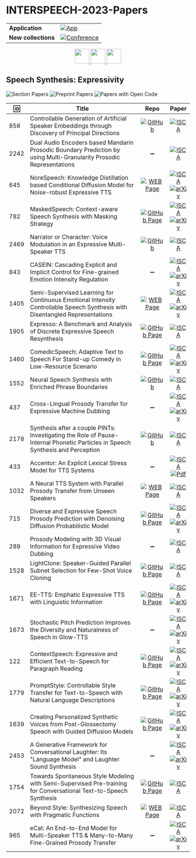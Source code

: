 # INTERSPEECH-2023-Papers

<table>
    <tr>
        <td><strong>Application</strong></td>
        <td>
            <a href="https://huggingface.co/spaces/DmitryRyumin/NewEraAI-Papers" style="float:left;">
                <img src="https://img.shields.io/badge/🤗-NewEraAI--Papers-FFD21F.svg" alt="App" />
            </a>
        </td>
    </tr>
    <tr>
        <td><strong>New collections</strong></td>
        <td>
            <a href="https://github.com/DmitryRyumin/INTERSPEECH-2023-24-Papers/blob/main/README.md">
                <img src="http://img.shields.io/badge/INTERSPEECH-2024-0C1C43.svg" alt="Conference">
            </a>
        </td>
    </tr>
</table>

<div align="center">
    <a href="https://github.com/DmitryRyumin/INTERSPEECH-2023-24-Papers/blob/main/sections/2023/main/acoustic-model-adaptation-for-asr.md">
        <img src="https://cdn.jsdelivr.net/gh/DmitryRyumin/NewEraAI-Papers@main/images/left.svg" width="40" alt="" />
    </a>
    <a href="https://github.com/DmitryRyumin/INTERSPEECH-2023-24-Papers/blob/main/README_2023.md">
        <img src="https://cdn.jsdelivr.net/gh/DmitryRyumin/NewEraAI-Papers@main/images/home.svg" width="40" alt="" />
    </a>
    <a href="https://github.com/DmitryRyumin/INTERSPEECH-2023-24-Papers/blob/main/sections/2023/main/multi-modal-systems.md">
        <img src="https://cdn.jsdelivr.net/gh/DmitryRyumin/NewEraAI-Papers@main/images/right.svg" width="40" alt="" />
    </a>
</div>

## Speech Synthesis: Expressivity

![Section Papers](https://img.shields.io/badge/Section%20Papers-26-42BA16) ![Preprint Papers](https://img.shields.io/badge/Preprint%20Papers-15-b31b1b) ![Papers with Open Code](https://img.shields.io/badge/Papers%20with%20Open%20Code-4-1D7FBF)

| :id: | **Title** | **Repo** | **Paper** |
|------|-----------|:--------:|:---------:|
| 858 | Controllable Generation of Artificial Speaker Embeddings through Discovery of Principal Directions | [![GitHub](https://img.shields.io/github/stars/DigitalPhonetics/IMS-Toucan?style=flat)](https://github.com/DigitalPhonetics/IMS-Toucan) | [![ISCA](https://img.shields.io/badge/isca-version-355778.svg)](https://www.isca-archive.org/interspeech_2023/lux23_interspeech.pdf) |
| 2242 | Dual Audio Encoders based Mandarin Prosodic Boundary Prediction by using Multi-Granularity Prosodic Representations | :heavy_minus_sign: | [![ISCA](https://img.shields.io/badge/isca-version-355778.svg)](https://www.isca-archive.org/interspeech_2023/li23ga_interspeech.pdf) |
| 645 | NoreSpeech: Knowledge Distillation based Conditional Diffusion Model for Noise-robust Expressive TTS | [![WEB Page](https://img.shields.io/badge/WEB-Page-159957.svg)](http://anonymousdemo.fun/) | [![ISCA](https://img.shields.io/badge/isca-version-355778.svg)](https://www.isca-archive.org/interspeech_2023/yang23i_interspeech.pdf) <br /> [![arXiv](https://img.shields.io/badge/arXiv-2211.02448-b31b1b.svg)](https://arxiv.org/abs/2211.02448) |
| 782 | MaskedSpeech: Context-aware Speech Synthesis with Masking Strategy | [![GitHub Page](https://img.shields.io/badge/GitHub-Page-159957.svg)](https://speech11.github.io/MaskedSpeech/) | [![ISCA](https://img.shields.io/badge/isca-version-355778.svg)](https://www.isca-archive.org/interspeech_2023/zhang23n_interspeech.pdf) <br /> [![arXiv](https://img.shields.io/badge/arXiv-2211.06170-b31b1b.svg)](https://arxiv.org/abs/2211.06170) |
| 2469 | Narrator or Character: Voice Modulation in an Expressive Multi-Speaker TTS | [![GitHub](https://img.shields.io/github/stars/tpavankalyan/Storynory?style=flat)](https://github.com/tpavankalyan/Storynory) | [![ISCA](https://img.shields.io/badge/isca-version-355778.svg)](https://www.isca-archive.org/interspeech_2023/pavankalyan23_interspeech.pdf) |
| 843 | CASEIN: Cascading Explicit and Implicit Control for Fine-grained Emotion Intensity Regulation | :heavy_minus_sign: | [![ISCA](https://img.shields.io/badge/isca-version-355778.svg)](https://www.isca-archive.org/interspeech_2023/cui23b_interspeech.pdf) <br /> [![arXiv](https://img.shields.io/badge/arXiv-2307.00020-b31b1b.svg)](https://arxiv.org/abs/2307.00020) |
| 1405 | Semi-Supervised Learning for Continuous Emotional Intensity Controllable Speech Synthesis with Disentangled Representations | [![WEB Page](https://img.shields.io/badge/WEB-Page-159957.svg)](https://tinyurl.com/2p8vdcnd) | [![ISCA](https://img.shields.io/badge/isca-version-355778.svg)](https://www.isca-archive.org/interspeech_2023/oh23_interspeech.pdf) <br /> [![arXiv](https://img.shields.io/badge/arXiv-2211.06160-b31b1b.svg)](https://arxiv.org/abs/2211.06160) |
| 1905 | Expresso: A Benchmark and Analysis of Discrete Expressive Speech Resynthesis | [![GitHub Page](https://img.shields.io/badge/GitHub-Page-159957.svg)](https://speechbot.github.io/expresso/) | [![ISCA](https://img.shields.io/badge/isca-version-355778.svg)](https://www.isca-archive.org/interspeech_2023/nguyen23_interspeech.pdf) |
| 1460 | ComedicSpeech: Adaptive Text to Speech For Stand-up Comedy in Low-Resource Scenario | [![GitHub Page](https://img.shields.io/badge/GitHub-Page-159957.svg)](https://xh621.github.io/stand-up-comedy-demo/) | [![ISCA](https://img.shields.io/badge/isca-version-355778.svg)](https://www.isca-archive.org/interspeech_2023/wang23fa_interspeech.pdf) <br /> [![arXiv](https://img.shields.io/badge/arXiv-2305.12200-b31b1b.svg)](https://arxiv.org/abs/2305.12200) |
| 1552 | Neural Speech Synthesis with Enriched Phrase Boundaries | [![GitHub](https://img.shields.io/github/stars/mkunes/w2v2_audioFrameClassification?style=flat)](https://github.com/mkunes/w2v2_audioFrameClassification) | [![ISCA](https://img.shields.io/badge/isca-version-355778.svg)](https://www.isca-archive.org/interspeech_2023/kunesova23_interspeech.pdf) |
| 437 | Cross-Lingual Prosody Transfer for Expressive Machine Dubbing | :heavy_minus_sign: | [![ISCA](https://img.shields.io/badge/isca-version-355778.svg)](https://www.isca-archive.org/interspeech_2023/swiatkowski23_interspeech.pdf) <br /> [![arXiv](https://img.shields.io/badge/arXiv-2306.11658-b31b1b.svg)](https://arxiv.org/abs/2306.11658) |
| 2178 | Synthesis after a couple PINTs: Investigating the Role of Pause-Internal Phonetic Particles in Speech Synthesis and Perception | [![GitHub](https://img.shields.io/github/stars/MikeyElmers/paper_interspeech23?style=flat)](https://github.com/MikeyElmers/paper_interspeech23) | [![ISCA](https://img.shields.io/badge/isca-version-355778.svg)](https://www.isca-archive.org/interspeech_2023/elmers23_interspeech.pdf) |
| 433 | Accentor: An Explicit Lexical Stress Model for TTS Systems | :heavy_minus_sign: | [![ISCA](https://img.shields.io/badge/isca-version-355778.svg)](https://www.isca-archive.org/interspeech_2023/geneva23_interspeech.pdf) <br /> [![Pdf](https://img.shields.io/badge/pdf-version-003B10.svg)](http://lml.bas.bg/~stoyan/interspeech2023.pdf) |
| 1032 | A Neural TTS System with Parallel Prosody Transfer from Unseen Speakers | [![WEB Page](https://img.shields.io/badge/WEB-Page-159957.svg)](https://ibm.biz/IS23-TBE) | [![ISCA](https://img.shields.io/badge/isca-version-355778.svg)](https://www.isca-archive.org/interspeech_2023/shechtman23_interspeech.pdf) |
| 715 | Diverse and Expressive Speech Prosody Prediction with Denoising Diffusion Probabilistic Model | [![GitHub Page](https://img.shields.io/badge/GitHub-Page-159957.svg)](https://diffvar.github.io/DDPM-prosody-predictor/) | [![ISCA](https://img.shields.io/badge/isca-version-355778.svg)](https://www.isca-archive.org/interspeech_2023/li23j_interspeech.pdf) <br /> [![arXiv](https://img.shields.io/badge/arXiv-2305.16749-b31b1b.svg)](https://arxiv.org/abs/2305.16749) |
| 289 | Prosody Modeling with 3D Visual Information for Expressive Video Dubbing | :heavy_minus_sign: | [![ISCA](https://img.shields.io/badge/isca-version-355778.svg)](https://www.isca-archive.org/interspeech_2023/yang23c_interspeech.pdf) |
| 1528 | LightClone: Speaker-Guided Parallel Subnet Selection for Few-Shot Voice Cloning | [![GitHub Page](https://img.shields.io/badge/GitHub-Page-159957.svg)](https://lightclone2023.github.io/INTERSPEECH2023-demo/) | [![ISCA](https://img.shields.io/badge/isca-version-355778.svg)](https://www.isca-archive.org/interspeech_2023/wu23f_interspeech.pdf) |
| 1671 | EE-TTS: Emphatic Expressive TTS with Linguistic Information | [![GitHub Page](https://img.shields.io/badge/GitHub-Page-159957.svg)](https://expressive-emphatic-ttsdemo.github.io/) | [![ISCA](https://img.shields.io/badge/isca-version-355778.svg)](https://www.isca-archive.org/interspeech_2023/zhong23_interspeech.pdf) <br /> [![arXiv](https://img.shields.io/badge/arXiv-2305.12107-b31b1b.svg)](https://arxiv.org/abs/2305.12107) |
| 1673 | Stochastic Pitch Prediction Improves the Diversity and Naturalness of Speech in Glow-TTS | :heavy_minus_sign: | [![ISCA](https://img.shields.io/badge/isca-version-355778.svg)](https://www.isca-archive.org/interspeech_2023/ogun23_interspeech.pdf) <br /> [![arXiv](https://img.shields.io/badge/arXiv-2305.17724-b31b1b.svg)](https://arxiv.org/abs/2305.17724) |
| 122 | ContextSpeech: Expressive and Efficient Text-to-Speech for Paragraph Reading | [![GitHub Page](https://img.shields.io/badge/GitHub-Page-159957.svg)](https://contextspeech.github.io/demo/) | [![ISCA](https://img.shields.io/badge/isca-version-355778.svg)](https://www.isca-archive.org/interspeech_2023/xiao23_interspeech.pdf) <br /> [![arXiv](https://img.shields.io/badge/arXiv-2307.00782-b31b1b.svg)](https://arxiv.org/abs/2307.00782) |
| 1779 | PromptStyle: Controllable Style Transfer for Text-to-Speech with Natural Language Descriptions | [![GitHub Page](https://img.shields.io/badge/GitHub-Page-159957.svg)](https://promptstyle.github.io/PromptStyle) | [![ISCA](https://img.shields.io/badge/isca-version-355778.svg)](https://www.isca-archive.org/interspeech_2023/liu23t_interspeech.pdf) <br /> [![arXiv](https://img.shields.io/badge/arXiv-2305.19522-b31b1b.svg)](https://arxiv.org/abs/2305.19522) |
| 1639 | Creating Personalized Synthetic Voices from Post-Glossectomy Speech with Guided Diffusion Models | [![GitHub Page](https://img.shields.io/badge/GitHub-Page-159957.svg)](https://diffcorrect.github.io/) | [![ISCA](https://img.shields.io/badge/isca-version-355778.svg)](https://www.isca-archive.org/interspeech_2023/tian23b_interspeech.pdf) <br /> [![arXiv](https://img.shields.io/badge/arXiv-2305.17436-b31b1b.svg)](https://arxiv.org/abs/2305.17436) |
| 2453 | A Generative Framework for Conversational Laughter: Its "Language Model" and Laughter Sound Synthesis | :heavy_minus_sign: | [![ISCA](https://img.shields.io/badge/isca-version-355778.svg)](https://www.isca-archive.org/interspeech_2023/mori23_interspeech.pdf) <br /> [![arXiv](https://img.shields.io/badge/arXiv-2306.03465-b31b1b.svg)](https://arxiv.org/abs/2306.03465) |
| 1754 | Towards Spontaneous Style Modeling with Semi-Supervised Pre-training for Conversational Text-to-Speech Synthesis | [![GitHub Page](https://img.shields.io/badge/GitHub-Page-159957.svg)](https://thuhcsi.github.io/interspeech2023-spontaneousTTS/) | [![ISCA](https://img.shields.io/badge/isca-version-355778.svg)](https://www.isca-archive.org/interspeech_2023/li23ba_interspeech.pdf) |
| 2072 | Beyond Style: Synthesizing Speech with Pragmatic Functions | [![WEB Page](https://img.shields.io/badge/WEB-Page-159957.svg)](https://www.speech.kth.se/tts-demos/beyond_style/) | [![ISCA](https://img.shields.io/badge/isca-version-355778.svg)](https://www.isca-archive.org/interspeech_2023/lameris23_interspeech.pdf) |
| 965 | eCat: An End-to-End Model for Multi-Speaker TTS & Many-to-Many Fine-Grained Prosody Transfer | :heavy_minus_sign: | [![ISCA](https://img.shields.io/badge/isca-version-355778.svg)](https://www.isca-archive.org/interspeech_2023/abbas23_interspeech.pdf) <br /> [![arXiv](https://img.shields.io/badge/arXiv-2306.11327-b31b1b.svg)](https://arxiv.org/abs/2306.11327) |
